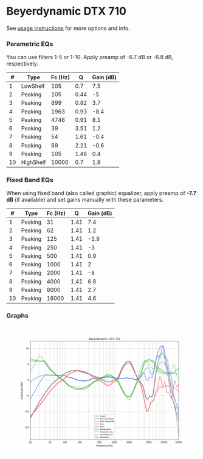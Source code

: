 # Beyerdynamic DTX 710
See [usage instructions](https://github.com/jaakkopasanen/AutoEq#usage) for more options and info.

### Parametric EQs
You can use filters 1-5 or 1-10. Apply preamp of -6.7 dB or -6.8 dB, respectively.

|   # | Type      |   Fc (Hz) |    Q |   Gain (dB) |
|-----|-----------|-----------|------|-------------|
|   1 | LowShelf  |       105 | 0.7  |         7.5 |
|   2 | Peaking   |       105 | 0.44 |        -5   |
|   3 | Peaking   |       899 | 0.82 |         3.7 |
|   4 | Peaking   |      1963 | 0.93 |        -8.4 |
|   5 | Peaking   |      4746 | 0.91 |         8.1 |
|   6 | Peaking   |        39 | 3.51 |         1.2 |
|   7 | Peaking   |        54 | 1.61 |        -0.4 |
|   8 | Peaking   |        69 | 2.21 |        -0.6 |
|   9 | Peaking   |       105 | 1.48 |         0.4 |
|  10 | HighShelf |     10000 | 0.7  |         1.9 |

### Fixed Band EQs
When using fixed band (also called graphic) equalizer, apply preamp of **-7.7 dB** (if available) and set gains manually with these parameters.

|   # | Type    |   Fc (Hz) |    Q |   Gain (dB) |
|-----|---------|-----------|------|-------------|
|   1 | Peaking |        31 | 1.41 |         7.4 |
|   2 | Peaking |        62 | 1.41 |         1.2 |
|   3 | Peaking |       125 | 1.41 |        -1.9 |
|   4 | Peaking |       250 | 1.41 |        -3   |
|   5 | Peaking |       500 | 1.41 |         0.9 |
|   6 | Peaking |      1000 | 1.41 |         2   |
|   7 | Peaking |      2000 | 1.41 |        -8   |
|   8 | Peaking |      4000 | 1.41 |         6.8 |
|   9 | Peaking |      8000 | 1.41 |         2.7 |
|  10 | Peaking |     16000 | 1.41 |         4.6 |

### Graphs
![](./Beyerdynamic%20DTX%20710.png)
